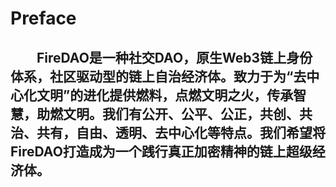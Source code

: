 # Preface

## &emsp;&emsp;FireDAO是一种社交DAO，原生Web3链上身份体系，社区驱动型的链上自治经济体。致力于为“去中心化文明”的进化提供燃料，点燃文明之火，传承智慧，助燃文明。我们有公开、公平、公正，共创、共治、共有，自由、透明、去中心化等特点。我们希望将FireDAO打造成为一个践行真正加密精神的链上超级经济体。